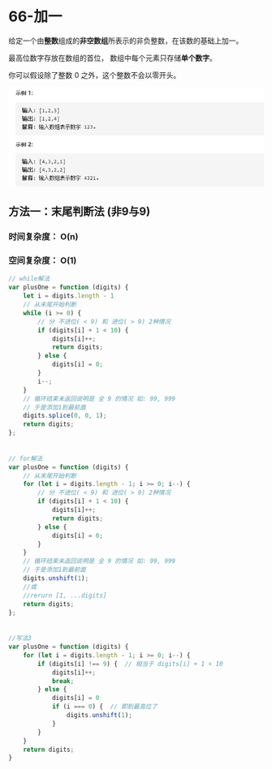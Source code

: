 # 66-加一

给定一个由**整数**组成的**非空数组**所表示的非负整数，在该数的基础上加一。

最高位数字存放在数组的首位， 数组中每个元素只存储**单个数字**。

你可以假设除了整数 0 之外，这个整数不会以零开头。

<img src='img/加一题目.png' />



## 方法一：末尾判断法 (非9与9)

### 时间复杂度： O(n)

### 空间复杂度： O(1)

```javascript
// while解法
var plusOne = function (digits) {
    let i = digits.length - 1
    // 从末尾开始判断
    while (i >= 0) {
        // 分 不进位( < 9) 和 进位( > 9) 2种情况
        if (digits[i] + 1 < 10) {
            digits[i]++;
            return digits;
        } else {
            digits[i] = 0;
        }
        i--;
    }
    // 循环结束未返回说明是 全 9 的情况 如: 99, 999
    // 于是添加1到最前面
    digits.splice(0, 0, 1);
    return digits;
};


// for解法
var plusOne = function (digits) {
    // 从末尾开始判断
    for (let i = digits.length - 1; i >= 0; i--) {
        // 分 不进位( < 9) 和 进位( > 9) 2种情况
        if (digits[i] + 1 < 10) {
            digits[i]++;
            return digits;
        } else {
            digits[i] = 0;
        }
    }
    // 循环结束未返回说明是 全 9 的情况 如: 99, 999
    // 于是添加1到最前面
    digits.unshift(1);
    //或
    //rerurn [1, ...digits]
    return digits;
};


//写法3
var plusOne = function (digits) {
    for (let i = digits.length - 1; i >= 0; i--) {
        if (digits[i] !== 9) {  // 相当于 digits[i] + 1 < 10
            digits[i]++;
            break;
        } else {
            digits[i] = 0
            if (i === 0) {  // 即到最高位了
                digits.unshift(1);
            }
        }
    }
    return digits;
}
```

